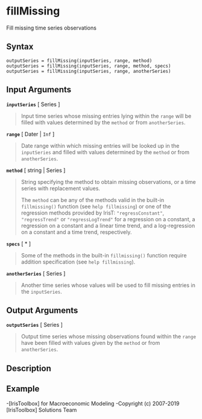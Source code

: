 # fillMissing  

Fill missing time series observations


## Syntax

    outputSeries = fillMissing(inputSeries, range, method)
    outputSeries = fillMissing(inputSeries, range, method, specs)
    outputSeries = fillMissing(inputSeries, range, anotherSeries)


## Input Arguments

__`inputSeries`__ [ Series ]

> Input time series whose missing entries lying within the `range`
> will be filled with values determined by the `method` or from
> `anotherSeries`.


__`range`__ [ Dater | `Inf` ]

> Date range within which missing entries will be looked up in the
> `inputSeries` and filled with values determined by the `method` or from
> `anotherSeries`.


__`method`__ [ string | Series ]

> String specifying the method to obtain missing observations, or a time
> series with replacement values. 
> 
> The `method` can be any of the methods valid in the built-in
> `fillmissing()` function (see `help fillmissing`) or one of the
> regression methods provided by IrisT: `"regressConstant"`,
> `"regressTrend"` or `"regressLogTrend"` for a regression on a constant, a
> regression on a constant and a linear time trend, and a log-regression on
> a constant and a time trend, respectively.


__`specs`__ [ * ]

> Some of the methods in the built-in `fillmissing()` function require
> addition specification (see `help fillmissing`).


__`anotherSeries`__ [ Series ]

> Another time series whose values will be used to fill missing entries in
> the `inputSeries`.


## Output Arguments

__`outputSeries`__ [ Series ]

> Output time series whose missing observations found within the
> `range` have been filled with values given by the `method` or from
> `anotherSeries`.


## Description


## Example



-[IrisToolbox] for Macroeconomic Modeling
-Copyright (c) 2007-2019 [IrisToolbox] Solutions Team

